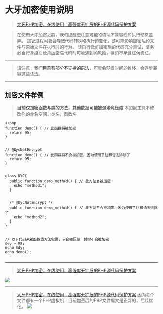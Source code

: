 

# 大牙加密使用说明


>  [大牙PHP加密，在线使用，高强度无扩展的PHP源代码保护方案](<https://dyjm.ttmm.vip>)


> 在使用大牙加密之前，我们提醒您注意可能的语法不兼容性和执行结果差异。
> 加密过程可能会导致代码转换和执行的变化，这可能影响加密后的文件与原始文件在执行时的行为。
> 请自行做好加密后的代码充分测试，请务必自行承担在使用加密后代码时可能遇到的风险，我们不承担任何责任。
*****
> 请注意，我们[目前有部分不支持的语法](<暂不支持的语法.md>)，可能会随着时间的推移，会逐步兼容这些语法。
*****


## 加密文件样例
> **目前仅加密函数与类的方法，其他数据可能被混淆和压缩**
> 本加密工具不修改你的命名空间，类名，函数名
```
<?php
function demo() { // 此函数将被加密
  return 95;
}


// @DycNotEncrypt
function demo() { // 此函数将不会被加密，因为使用了注释语法排除了
  return 95;
}


class DYC{
  public function demo_method() { // 此方法会被加密
    echo "method1";
  }


  /* @DycNotEncrypt */
  public function demo_method() { // 此方法不会被加密，因为使用了注释语法排除了
    echo "method2";
  }
}


// 以下代码未被函数或方法包裹，只会被压缩，暂时不会被加密
$dy = 95;
echo $dy;
echo demo();


```


*****


>  [大牙PHP加密，在线使用，高强度无扩展的PHP源代码保护方案](<https://dyjm.ttmm.vip>)


![](.topwrite/assets/image_1690431326155.png)


*****


>  [大牙PHP加密，在线使用，高强度无扩展的PHP源代码保护方案](<https://dyjm.ttmm.vip>)
> 因为每个文件都有一个PHP虚拟机，目前加密后的PHP文件偏大是正常的，后续优化。
![](.topwrite/assets/image_1690431883235.png)
